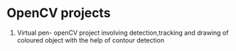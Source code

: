 # OpenCV projects
1) Virtual pen- openCV project involving detection,tracking and drawing of coloured object with the help of contour detection
